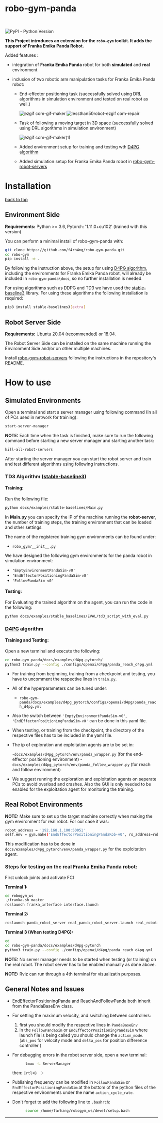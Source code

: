 <!-- omit in toc -->
# robo-gym-panda 

<br>

![PyPI - Python Version](https://img.shields.io/pypi/pyversions/robo-gym)


**This Project introduces an extension for the ``robo-gym`` toolkit. It adds the support of Franka Emika Panda Robot.**


Added features :

- integration of **Franka Emika Panda** robot for both **simulated** and **real** environment
- inclusion of two robotic arm manipulation tasks for Franka Emika Panda robot:

  - End-effector positioning task (successfully solved using DRL algorithms in simulation environment and tested on real robot as well.)

    ![ezgif com-gif-maker](https://github.com/f4rh4ng/robo-gym-panda/assets/89604072/d0b6d5a1-9122-4e1b-9ab0-505a37a5a47b)
    ![lessthan50robot-ezgif com-repair](https://github.com/f4rh4ng/robo-gym-panda/assets/89604072/e418f397-3589-4626-bcf3-986fa8d9e976)

  - Task of following a moving target in 3D space (successfully solved using DRL algorithms in simulation environment)

    ![ezgif com-gif-maker(1)](https://github.com/f4rh4ng/robo-gym-panda/assets/89604072/b328a398-50dc-41f2-8683-0f43f21f6085)

  - Added environment setup for training and testing wth [D4PG algorithm](https://github.com/schatty/oprl/tree/legacy_d4pg)
  - Added simulation setup for Franka Emika Panda robot in [robo-gym-robot-servers](https://github.com/f4rh4ng/robo-gym-robot-servers)

# Installation
[back to top](#robo-gym-panda)

<!-- omit in toc -->
## Environment Side
**Requirements:** Python >= 3.6, Pytorch: '1.11.0+cu102' (trained with this version)

You can perform a minimal install of robo-gym-panda with:

```bash
git clone https://github.com/f4rh4ng/robo-gym-panda.git
cd robo-gym
pip install -e .
```

By following the instruction above, the setup for using [D4PG algorithm](https://github.com/schatty/oprl/tree/legacy_d4pg), including the environments for Franka Emika Panda robot, will already be included in ``robo-gym-panda\docs``, so no further installation is needed.

For using algorithms such as DDPG and TD3 we have used the [stable-baseline3](https://github.com/DLR-RM/stable-baselines3) library. For using these algorithms the following installation is required:

```bash
pip3 install stable-baselines3[extra]
```
<!-- omit in toc -->
## Robot Server Side
**Requirements:** Ubuntu 20.04 (recommended) or 18.04.

The Robot Server Side can be installed on the same machine running the Environment Side
and/or on other multiple machines.

Install [robo-gym-robot-servers](https://github.com/f4rh4ng/robo-gym-robot-servers)
following the instructions in the repository's README.

# How to use

<!-- omit in toc -->
## Simulated Environments

Open a terminal and start a server manager using following command (In all of PCs used in network for training):

```sh
start-server-manager
```
**NOTE:** Each time when the task is finished, make sure to run the following command before starting a new server manager and starting another task:

```sh
kill-all-robot-servers
```
After starting the server manager you can start the robot server and train and test different algorithms using following instructions.

<!-- omit in toc -->
### TD3 Algorithm ([stable-baseline3](https://github.com/DLR-RM/stable-baselines3))
#### Training:
Run the following file:
```sh
python docs/examples/stable-baselines/Main.py
```

In **Main.py** you can specify the IP of the machine running the **robot-server**, the number of training steps, the training environment that can be loaded and other settings.

The name of the registered training gym environments can be found under:

- ``robo_gym/__init__.py``

We have designed the following gym environments for the panda robot in simulation environment:
- ``'EmptyEnvironmentPandaSim-v0'``
- ``'EndEffectorPositioningPandaSim-v0'``
- ``'FollowPandaSim-v0'``

#### Testing:
For Evaluating the trained algorithm on the agent, you can run the code in the following:

```sh
python docs/examples/stable_baselines/EVAL/td3_script_with_eval.py

```

<!-- omit in toc -->
### [D4PG](https://github.com/schatty/oprl/tree/legacy_d4pg) algorithm

#### Training and Testing:

Open a new terminal and execute the following:

```sh
cd robo-gym-panda/docs/examples/d4pg-pytorch/
python3 train.py --config ./configs/openai/d4pg/panda_reach_d4pg.yml
```
- For training from beginning, training from a checkpoint and testing, you have to uncomment the respective lines in ``train.py``.
- All of the hyperparameters can be tuned under: 
  - ``robo-gym-panda/docs/examples/d4pg_pytorch/configs/openai/d4pg/panda_reach_d4pg.yml``

- Also the switch between ``'EmptyEnvironmentPandaSim-v0'``, ``'EndEffectorPositioningPandaSim-v0'`` can be done in this yaml file.

- When testing, or training from the checkpoint, the directory of the respective files has to be included in the yaml file.

- The ip of exploration and exploitation agents are to be set in:

  -``docs/examples/d4pg_pytorch/env/panda_wrapper.py`` (for the end-effector positioning environment)
  -``docs/examples/d4pg_pytorch/env/panda_follow_wrapper.py`` (for reach and follow environment)

- We suggest running the exploration and exploitation agents on seperate PCs to avoid overload and crashes. Also the GUI is only needed to be enabled for the exploitation agent for monitoring the training.


<!-- omit in toc -->
## Real Robot Environments

**NOTE:** Make sure to set up the target machine correctly when making the gym environment for real robot. For our case it was:

```sh
robot_address = '192.168.1.100:50051'
self.env = gym.make('EndEffectorPositioningPandaRob-v0', rs_address=robot_address)
```
This modification has to be done in ``docs/examples/d4pg_pytorch/env/panda_wrapper.py`` for the exploitation agent.

### Steps for testing on the real Franka Emika Panda robot:

First unlock joints and activate FCI

**Terminal 1:**

```sh
cd robogym_ws
./franka.sh master
roslaunch franka_interface interface.launch 
```
**Terminal 2:**
```sh
roslaunch panda_robot_server real_panda_robot_server.launch real_robot:=true gui:=true reference_frame:=world max_velocity_scale_factor:=0.1 action_cycle_rate:=400 objects_controller:=true rs_mode:=1object n_objects:=1.0 object_0_frame:=target action_mode:=abs_pos
```
**Terminal 3 (When testing D4PG):**
```sh
cd
cd robo-gym-panda/docs/examples/d4pg-pytorch
python3 train.py --config ./configs/openai/d4pg/panda_reach_d4pg.yml 
```
**NOTE:** No server manager needs to be started when testing (or training) on the real robot. The robot server has to be enabled manually as done above.

**NOTE:** Rviz can run through a 4th terminal for visualizatin purposes.

## General Notes and Issues

- EndEffectorPositioningPanda and ReachAndFollowPanda both inherit from the PandaBaseEnv class.
- For setting the maximum velocity, and switching between controllers:
	1. first you should modify the respective lines in ``PandaBaseEnv``
	2. In the ``FollowPandaSim`` or ``EndEffectorPositioningPandaSim`` where launch file is being called you should change the ``action_mode``. (``abs_pos`` for velocity mode and ``delta_pos`` for position difference controller )

- For debugging errors in the robot server side, open a new terminal:
  ```sh
		tmux -L ServerManager
  ```
  then: ``Crtl+B  )``
- Publishing frequency can be modified in ``FollowPandaSim`` or ``EndEffectorPositioningPandaSim`` at the bottom of the python files of the respective environments under the name ``action_cycle_rate``.

- Don't forget to add the following line to ``.bashrch``:
  ```sh  
		source /home/farhang/robogym_ws/devel/setup.bash 
  ```

----------------------------------------
